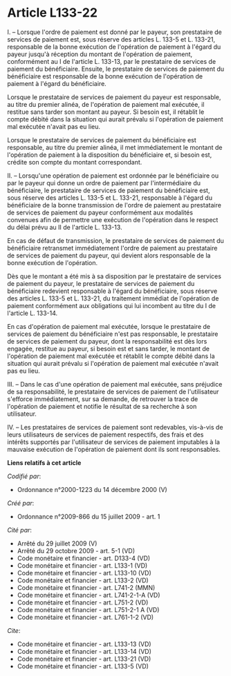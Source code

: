 # Article L133-22

I. – Lorsque l'ordre de paiement est donné par le payeur, son prestataire de services de paiement est, sous réserve des
articles L. 133-5 et L. 133-21, responsable de la bonne exécution de l'opération de paiement à l'égard du payeur jusqu'à
réception du montant de l'opération de paiement, conformément au I de l'article L. 133-13, par le prestataire de services de
paiement du bénéficiaire. Ensuite, le prestataire de services de paiement du bénéficiaire est responsable de la bonne
exécution de l'opération de paiement à l'égard du bénéficiaire.

Lorsque le prestataire de services de paiement du payeur est responsable, au titre du premier alinéa, de l'opération de
paiement mal exécutée, il restitue sans tarder son montant au payeur. Si besoin est, il rétablit le compte débité dans la
situation qui aurait prévalu si l'opération de paiement mal exécutée n'avait pas eu lieu.

Lorsque le prestataire de services de paiement du bénéficiaire est responsable, au titre du premier alinéa, il met
immédiatement le montant de l'opération de paiement à la disposition du bénéficiaire et, si besoin est, crédite son compte du
montant correspondant.

II. – Lorsqu'une opération de paiement est ordonnée par le bénéficiaire ou par le payeur qui donne un ordre de paiement par
l'intermédiaire du bénéficiaire, le prestataire de services de paiement du bénéficiaire est, sous réserve des articles L.
133-5 et L. 133-21, responsable à l'égard du bénéficiaire de la bonne transmission de l'ordre de paiement au prestataire de
services de paiement du payeur conformément aux modalités convenues afin de permettre une exécution de l'opération dans le
respect du délai prévu au II de l'article L. 133-13.

En cas de défaut de transmission, le prestataire de services de paiement du bénéficiaire retransmet immédiatement l'ordre de
paiement au prestataire de services de paiement du payeur, qui devient alors responsable de la bonne exécution de
l'opération.

Dès que le montant a été mis à sa disposition par le prestataire de services de paiement du payeur, le prestataire de
services de paiement du bénéficiaire redevient responsable à l'égard du bénéficiaire, sous réserve des articles L. 133-5 et
L. 133-21, du traitement immédiat de l'opération de paiement conformément aux obligations qui lui incombent au titre du I de
l'article L. 133-14.

En cas d'opération de paiement mal exécutée, lorsque le prestataire de services de paiement du bénéficiaire n'est pas
responsable, le prestataire de services de paiement du payeur, dont la responsabilité est dès lors engagée, restitue au
payeur, si besoin est et sans tarder, le montant de l'opération de paiement mal exécutée et rétablit le compte débité dans la
situation qui aurait prévalu si l'opération de paiement mal exécutée n'avait pas eu lieu.

III. – Dans le cas d'une opération de paiement mal exécutée, sans préjudice de sa responsabilité, le prestataire de services
de paiement de l'utilisateur s'efforce immédiatement, sur sa demande, de retrouver la trace de l'opération de paiement et
notifie le résultat de sa recherche à son utilisateur.

IV. – Les prestataires de services de paiement sont redevables, vis-à-vis de leurs utilisateurs de services de paiement
respectifs, des frais et des intérêts supportés par l'utilisateur de services de paiement imputables à la mauvaise exécution
de l'opération de paiement dont ils sont responsables.

**Liens relatifs à cet article**

_Codifié par_:

  - Ordonnance n°2000-1223 du 14 décembre 2000 (V)

_Créé par_:

  - Ordonnance n°2009-866 du 15 juillet 2009 - art. 1

_Cité par_:

  - Arrêté du 29 juillet 2009 (V)
  - Arrêté du 29 octobre 2009 - art. 5-1 (VD)
  - Code monétaire et financier - art. D133-4 (VD)
  - Code monétaire et financier - art. L133-1 (VD)
  - Code monétaire et financier - art. L133-10 (VD)
  - Code monétaire et financier - art. L133-2 (VD)
  - Code monétaire et financier - art. L741-2 (MMN)
  - Code monétaire et financier - art. L741-2-1-A (VD)
  - Code monétaire et financier - art. L751-2 (VD)
  - Code monétaire et financier - art. L751-2-1 A (VD)
  - Code monétaire et financier - art. L761-1-2 (VD)

_Cite_:

  - Code monétaire et financier - art. L133-13 (VD)
  - Code monétaire et financier - art. L133-14 (VD)
  - Code monétaire et financier - art. L133-21 (VD)
  - Code monétaire et financier - art. L133-5 (VD)
